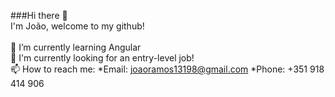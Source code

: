 ###Hi there 👋
<br>
I'm João, welcome to my github!
<br><br>
🌱 I’m currently learning Angular
<br>
🌱 I'm currently looking for an entry-level job!
<br>
📫 How to reach me:
  *Email: joaoramos13198@gmail.com
  *Phone: +351 918 414 906


<!--
**joaoramos1234/joaoramos1234** is a ✨ _special_ ✨ repository because its `README.md` (this file) appears on your GitHub profile.

Here are some ideas to get you started:

- 🔭 I’m currently working on ...
- 🌱 I’m currently learning ...
- 👯 I’m looking to collaborate on ...
- 🤔 I’m looking for help with ...
- 💬 Ask me about ...
- 📫 How to reach me: ...
- 😄 Pronouns: ...
- ⚡ Fun fact: ...
-->
